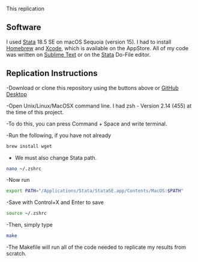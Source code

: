 This replication 

## Software

I used [Stata](http://www.stata.com) 18.5 SE on macOS Sequoia (version 15). I had to install [Homebrew](https://brew.sh) and [Xcode](https://developer.apple.com/xcode/), which is available on the AppStore. All of my code was written on [Sublime Text](https://www.sublimetext.com) or on the [Stata](http://www.stata.com) Do-File editor.

## Replication Instructions

-Download or clone this repository using the buttons above or [GitHub Desktop](https://github.com/apps/desktop)

-Open Unix/Linux/MacOSX command line. I had zsh - Version 2.14 (455) at the time of this project.

-To do this, you can press Command + Space and write terminal.

-Run the following, if you have not already
```bash
brew install wget
```
- We must also change Stata path.
  
 ```bash
nano ~/.zshrc
```
-Now run 
  ```bash
export PATH="/Applications/Stata/StataSE.app/Contents/MacOS:$PATH"
```
-Save with Control+X and Enter to save
  ```bash
source ~/.zshrc
```
-Then, simply type
```bash
make
```
-The Makefile will run all of the code needed to replicate my results from scratch.
